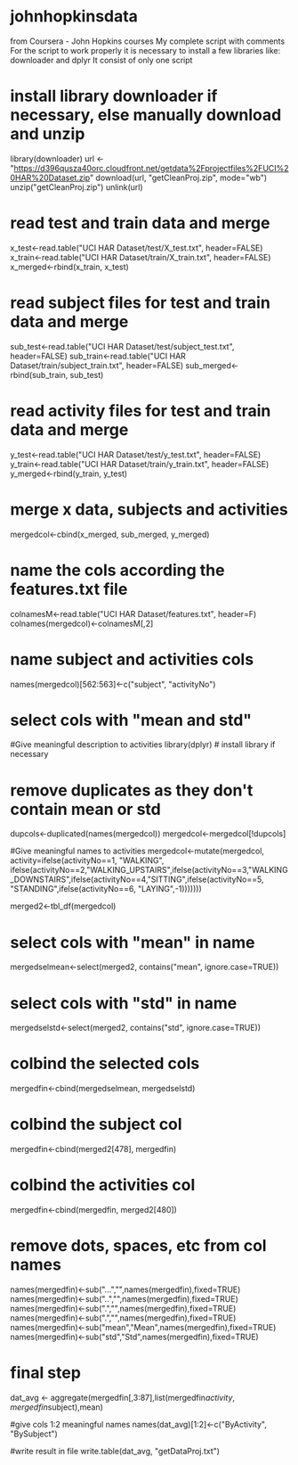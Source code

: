 johnhopkinsdata
===============

from Coursera - John Hopkins courses
My complete script with comments
For the script to work properly it is necessary to install a few libraries like:
downloader and dplyr
It consist of only one script

# install library downloader if necessary, else manually download and unzip
library(downloader) 
url <- "https://d396qusza40orc.cloudfront.net/getdata%2Fprojectfiles%2FUCI%20HAR%20Dataset.zip"
download(url, "getCleanProj.zip", mode="wb")
unzip("getCleanProj.zip")
unlink(url)

# read test and train data and merge
x_test<-read.table("UCI HAR Dataset/test/X_test.txt", header=FALSE)
x_train<-read.table("UCI HAR Dataset/train/X_train.txt", header=FALSE)
x_merged<-rbind(x_train, x_test)

# read subject files for test and train data and merge
sub_test<-read.table("UCI HAR Dataset/test/subject_test.txt", header=FALSE)
sub_train<-read.table("UCI HAR Dataset/train/subject_train.txt", header=FALSE)
sub_merged<-rbind(sub_train, sub_test)

# read activity files for test and train data and merge
y_test<-read.table("UCI HAR Dataset/test/y_test.txt", header=FALSE)
y_train<-read.table("UCI HAR Dataset/train/y_train.txt", header=FALSE)
y_merged<-rbind(y_train, y_test)

# merge x data, subjects and activities
mergedcol<-cbind(x_merged, sub_merged, y_merged)

# name the cols according the features.txt file
colnamesM<-read.table("UCI HAR Dataset/features.txt", header=F)
colnames(mergedcol)<-colnamesM[,2]
# name subject and activities cols
names(mergedcol)[562:563]<-c("subject", "activityNo")

# select cols with "mean and std"

#Give meaningful description to activities
library(dplyr) # install library if necessary
# remove duplicates as they don't contain mean or std
dupcols<-duplicated(names(mergedcol))
mergedcol<-mergedcol[!dupcols]

#Give meaningful names to activities
mergedcol<-mutate(mergedcol, activity=ifelse(activityNo==1, "WALKING", ifelse(activityNo==2,"WALKING_UPSTAIRS",ifelse(activityNo==3,"WALKING_DOWNSTAIRS",ifelse(activityNo==4,"SITTING",ifelse(activityNo==5, "STANDING",ifelse(activityNo==6, "LAYING",-1)))))))



merged2<-tbl_df(mergedcol)

# select cols with "mean" in name
mergedselmean<-select(merged2, contains("mean", ignore.case=TRUE)) 
# select cols with "std" in name
mergedselstd<-select(merged2, contains("std", ignore.case=TRUE))
# colbind the selected cols
mergedfin<-cbind(mergedselmean, mergedselstd)
# colbind the subject col
mergedfin<-cbind(merged2[478], mergedfin) 
# colbind the activities col 
mergedfin<-cbind(mergedfin, merged2[480])


# remove dots, spaces, etc from col names
names(mergedfin)<-sub("...","",names(mergedfin),fixed=TRUE)
names(mergedfin)<-sub("..","",names(mergedfin),fixed=TRUE)
names(mergedfin)<-sub(".","",names(mergedfin),fixed=TRUE)
names(mergedfin)<-sub(".","",names(mergedfin),fixed=TRUE)
names(mergedfin)<-sub("mean","Mean",names(mergedfin),fixed=TRUE)
names(mergedfin)<-sub("std","Std",names(mergedfin),fixed=TRUE)


# final step
dat_avg <- aggregate(mergedfin[,3:87],list(mergedfin$activity,mergedfin$subject),mean)

#give cols 1:2 meaningful names
names(dat_avg)[1:2]<-c("ByActivity", "BySubject")

#write result in file
write.table(dat_avg, "getDataProj.txt")
